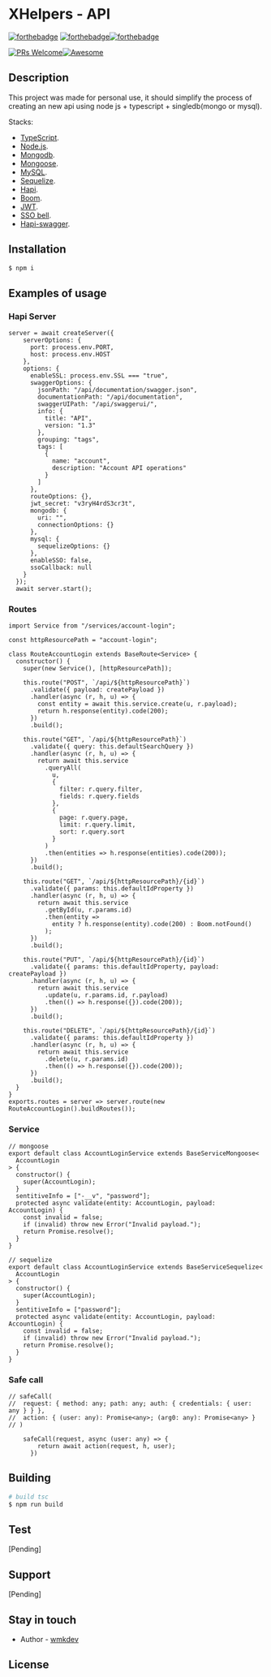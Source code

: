 # XHelpers - API

[![forthebadge](https://forthebadge.com/images/badges/built-by-developers.svg)](http://forthebadge.com) [![forthebadge](https://forthebadge.com/images/badges/powered-by-electricity.svg)](http://forthebadge.com)[![forthebadge](https://forthebadge.com/images/badges/reading-6th-grade-level.svg)](http://forthebadge.com)

[![PRs Welcome](https://img.shields.io/badge/PRs-welcome-brightgreen.svg?style=flat-square)](http://makeapullrequest.com)[![Awesome](https://cdn.rawgit.com/sindresorhus/awesome/d7305f38d29fed78fa85652e3a63e154dd8e8829/media/badge.svg)](https://github.com/sindresorhus/awesome)

## Description

This project was made for personal use, it should simplify the process of creating an new api using node js + typescript + singledb(mongo or mysql).

Stacks:

- [TypeScript](https://www.typescriptlang.org/).
- [Node.js](https://nodejs.org/).
- [Mongodb](https://www.mongodb.com/).
- [Mongoose](https://mongoosejs.com/).
- [MySQL](https://www.mysql.com/).
- [Sequelize](https://sequelize.org/).
- [Hapi](https://hapi.dev/).
- [Boom](https://github.com/hapijs/boom).
- [JWT](https://github.com/dwyl/hapi-auth-jwt2).
- [SSO bell](https://github.com/hapijs/bell).
- [Hapi-swagger](https://github.com/glennjones/hapi-swagger).

## Installation

```bash
$ npm i
```

## Examples of usage

### Hapi Server

```code
server = await createServer({
    serverOptions: {
      port: process.env.PORT,
      host: process.env.HOST
    },
    options: {
      enableSSL: process.env.SSL === "true",
      swaggerOptions: {
        jsonPath: "/api/documentation/swagger.json",
        documentationPath: "/api/documentation",
        swaggerUIPath: "/api/swaggerui/",
        info: {
          title: "API",
          version: "1.3"
        },
        grouping: "tags",
        tags: [
          {
            name: "account",
            description: "Account API operations"
          }
        ]
      },
      routeOptions: {},
      jwt_secret: "v3ryH4rdS3cr3t",
      mongodb: {
        uri: "",
        connectionOptions: {}
      },
      mysql: {
        sequelizeOptions: {}
      },
      enableSSO: false,
      ssoCallback: null
    }
  });
  await server.start();
```

>

### Routes

```code
import Service from "/services/account-login";

const httpResourcePath = "account-login";

class RouteAccountLogin extends BaseRoute<Service> {
  constructor() {
    super(new Service(), [httpResourcePath]);

    this.route("POST", `/api/${httpResourcePath}`)
      .validate({ payload: createPayload })
      .handler(async (r, h, u) => {
        const entity = await this.service.create(u, r.payload);
        return h.response(entity).code(200);
      })
      .build();

    this.route("GET", `/api/${httpResourcePath}`)
      .validate({ query: this.defaultSearchQuery })
      .handler(async (r, h, u) => {
        return await this.service
          .queryAll(
            u,
            {
              filter: r.query.filter,
              fields: r.query.fields
            },
            {
              page: r.query.page,
              limit: r.query.limit,
              sort: r.query.sort
            }
          )
          .then(entities => h.response(entities).code(200));
      })
      .build();

    this.route("GET", `/api/${httpResourcePath}/{id}`)
      .validate({ params: this.defaultIdProperty })
      .handler(async (r, h, u) => {
        return await this.service
          .getById(u, r.params.id)
          .then(entity =>
            entity ? h.response(entity).code(200) : Boom.notFound()
          );
      })
      .build();

    this.route("PUT", `/api/${httpResourcePath}/{id}`)
      .validate({ params: this.defaultIdProperty, payload: createPayload })
      .handler(async (r, h, u) => {
        return await this.service
          .update(u, r.params.id, r.payload)
          .then(() => h.response({}).code(200));
      })
      .build();

    this.route("DELETE", `/api/${httpResourcePath}/{id}`)
      .validate({ params: this.defaultIdProperty })
      .handler(async (r, h, u) => {
        return await this.service
          .delete(u, r.params.id)
          .then(() => h.response({}).code(200));
      })
      .build();
  }
}
exports.routes = server => server.route(new RouteAccountLogin().buildRoutes());
```

### Service

```code
// mongoose
export default class AccountLoginService extends BaseServiceMongoose<
  AccountLogin
> {
  constructor() {
    super(AccountLogin);
  }
  sentitiveInfo = ["-__v", "password"];
  protected async validate(entity: AccountLogin, payload: AccountLogin) {
    const invalid = false;
    if (invalid) throw new Error("Invalid payload.");
    return Promise.resolve();
  }
}

// sequelize
export default class AccountLoginService extends BaseServiceSequelize<
  AccountLogin
> {
  constructor() {
    super(AccountLogin);
  }
  sentitiveInfo = ["password"];
  protected async validate(entity: AccountLogin, payload: AccountLogin) {
    const invalid = false;
    if (invalid) throw new Error("Invalid payload.");
    return Promise.resolve();
  }
}
```

### Safe call

```code
// safeCall(
//  request: { method: any; path: any; auth: { credentials: { user: any } } },
//  action: { (user: any): Promise<any>; (arg0: any): Promise<any> }
// )

    safeCall(request, async (user: any) => {
        return await action(request, h, user);
      })
```

## Building

```bash
# build tsc
$ npm run build
```

## Test

[Pending]

## Support

[Pending]

## Stay in touch

- Author - [wmkdev](https://github.com/wmkDev)

## License
